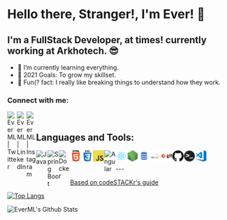 # Hello there, Stranger!, I'm Ever!  👋

## I'm a FullStack Developer, at times! currently working at Arkhotech. 😎
- 🌱 I’m currently learning everything. 
- 🥅 2021 Goals: To grow my skillset.
- 🤔 Fun(? fact: I really like breaking things to understand how they work.

### Connect with me:

[<img align="left" alt="EverML | Twitter" width="22px" src="https://cdn.jsdelivr.net/npm/simple-icons@v3/icons/twitter.svg" />][twitter]
[<img align="left" alt="EverML | LinkedIn" width="22px" src="https://cdn.jsdelivr.net/npm/simple-icons@v3/icons/linkedin.svg" />][linkedin]
[<img align="left" alt="EverML | Instagram" width="22px" src="https://cdn.jsdelivr.net/npm/simple-icons@v3/icons/instagram.svg" />][instagram]

<br />

## Languages and Tools:

<img align="left" alt="Java" width="26px" src="https://logos-download.com/wp-content/uploads/2016/10/Java_logo_icon.png" />
<img align="left" alt="Spring Boot" width="26px" src="https://miro.medium.com/max/700/1*O68LbDvD5Dcsnez73M7v4Q.png" />
<img align="left" alt="Docker" width="26px" src="https://www.docker.com/sites/default/files/d8/2019-07/horizontal-logo-monochromatic-white.png" />
<img align="left" alt="HTML5" width="26px" src="https://raw.githubusercontent.com/github/explore/80688e429a7d4ef2fca1e82350fe8e3517d3494d/topics/html/html.png" />
<img align="left" alt="CSS3" width="26px" src="https://raw.githubusercontent.com/github/explore/80688e429a7d4ef2fca1e82350fe8e3517d3494d/topics/css/css.png" />
<img align="left" alt="JavaScript" width="26px" src="https://raw.githubusercontent.com/github/explore/80688e429a7d4ef2fca1e82350fe8e3517d3494d/topics/javascript/javascript.png" />
<img align="left" alt="Angular" width="26px" src="https://angular.io/assets/images/logos/angular/angular.svg">
<img align="left" alt="React" width="26px" src="https://raw.githubusercontent.com/github/explore/80688e429a7d4ef2fca1e82350fe8e3517d3494d/topics/react/react.png" />
<img align="left" alt="Node.js" width="26px" src="https://raw.githubusercontent.com/github/explore/80688e429a7d4ef2fca1e82350fe8e3517d3494d/topics/nodejs/nodejs.png" />
<img align="left" alt="SQL" width="26px" src="https://raw.githubusercontent.com/github/explore/80688e429a7d4ef2fca1e82350fe8e3517d3494d/topics/sql/sql.png" />
<img align="left" alt="MySQL" width="26px" src="https://raw.githubusercontent.com/github/explore/80688e429a7d4ef2fca1e82350fe8e3517d3494d/topics/mysql/mysql.png" />
<img align="left" alt="Git" width="26px" src="https://raw.githubusercontent.com/github/explore/80688e429a7d4ef2fca1e82350fe8e3517d3494d/topics/git/git.png" />
<img align="left" alt="GitHub" width="26px" src="https://raw.githubusercontent.com/github/explore/78df643247d429f6cc873026c0622819ad797942/topics/github/github.png" />
<img align="left" alt="Terminal" width="26px" src="https://raw.githubusercontent.com/github/explore/80688e429a7d4ef2fca1e82350fe8e3517d3494d/topics/terminal/terminal.png" />

<img align="left" alt="Visual Studio Code" width="26px" src="https://raw.githubusercontent.com/github/explore/80688e429a7d4ef2fca1e82350fe8e3517d3494d/topics/visual-studio-code/visual-studio-code.png" />
<br />
<br />
---
<br />


[Based on codeSTACKr's guide](https://www.youtube.com/watch?v=ECuqb5Tv9qI)

[![Top Langs](https://github-readme-stats.vercel.app/api/top-langs/?username=EverML&layout=compact)](https://github.com/anuraghazra/github-readme-stats)

<img align="left" alt="EverML's Github Stats" src="https://github-readme-stats.codestackr.vercel.app/api?username=EverML&show_icons=true&hide_border=true&theme=dark" />








[twitter]: https://twitter.com/EverML_
[instagram]: https://www.instagram.com/everml_/
[linkedin]: https://www.linkedin.com/in/everleiva/


[vscode]: https://raw.githubusercontent.com/github/explore/80688e429a7d4ef2fca1e82350fe8e3517d3494d/topics/visual-studio-code/visual-studio-code.png


